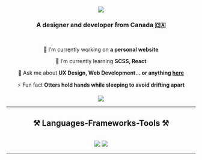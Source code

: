 <h1 align="center">
    <img src="https://readme-typing-svg.herokuapp.com/?font=Righteous&size=35&center=true&vCenter=true&width=500&height=70&duration=4000&lines=Hey+There!+👋;+I'm+Michael+McVicar!;" />
</h1>

<h3 align="center">A designer and developer from Canada 🇨🇦</h3>

<br/>

<div align="center">
 
 🔭 I’m currently working on **a personal website**
 
 🌱 I’m currently learning **SCSS, React**

💬 Ask me about **UX Design, Web Development... or anything [here](https://github.com/a50b/a50b/issues)**

⚡ Fun fact **Otters hold hands while sleeping to avoid drifting apart**

 </div>
 
<div align="center"> 
  <a href="https://linkedin.com/in/michael-mcvicar-395136291" target="_blank">
    <img src="https://img.shields.io/badge/LinkedIn-0077B5?style=for-the-badge&logo=linkedin&logoColor=white" target="_blank" />
  </a>
  
</div>

 <hr/>
 
<h2 align="center">⚒️ Languages-Frameworks-Tools ⚒️</h2>
<br/>
<div align="center">
    <img src="https://skillicons.dev/icons?i=html,css,figma,vscode,github,figma" />
    <img src="https://skillicons.dev/icons?i=javascript,python,cpp" /><br>
</div>

<hr/>



